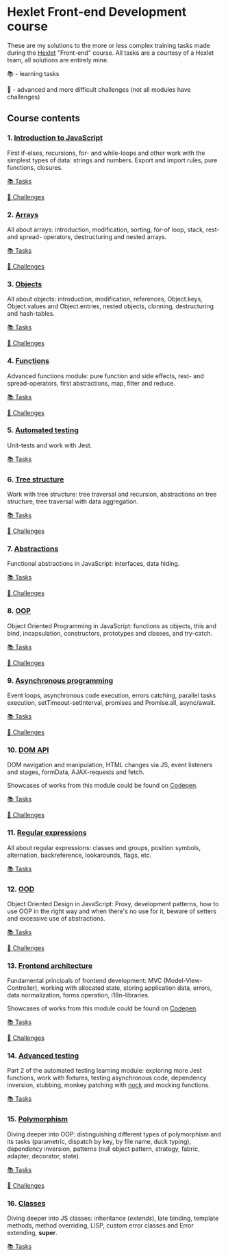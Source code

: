 # Hexlet Front-end Development course

These are my solutions to the more or less complex training tasks made during the [Hexlet](https://ru.hexlet.io/) "Front-end" course.
All tasks are a courtesy of a Hexlet team, all solutions are entirely mine.

📚 - learning tasks

🚀 - advanced and more difficult challenges (not all modules have challenges)

## Course contents

### 1. [Introduction to JavaScript](https://github.com/lazy-ocean/Hexlet-solutions/tree/master/1.%20introduction%20to%20javascript)

First if-elses, recursions, for- and while-loops and other work with the simplest types of data: strings and numbers. Export and import rules, pure functions, closures.

[📚 Tasks](https://github.com/lazy-ocean/Hexlet-solutions/tree/master/1.%20introduction%20to%20javascript/learning%20tasks)

[🚀 Challenges](https://github.com/lazy-ocean/Hexlet-solutions/tree/master/1.%20introduction%20to%20javascript/challenges)

### 2. [Arrays](https://github.com/lazy-ocean/Hexlet-solutions/tree/master/2.%20arrays)

All about arrays: introduction, modification, sorting, for-of loop, stack, rest- and spread- operators, destructuring and nested arrays.

[📚 Tasks](https://github.com/lazy-ocean/Hexlet-solutions/tree/master/2.%20arrays/learning%20tasks)

[🚀 Challenges](https://github.com/lazy-ocean/Hexlet-solutions/tree/master/2.%20arrays/challenges)

### 3. [Objects](https://github.com/lazy-ocean/Hexlet-solutions/tree/master/3.%20objects)

All about objects: introduction, modification, references, Object.keys, Object.values and Object.entries, nested objects, clonning, destructuring and hash-tables.

[📚 Tasks](https://github.com/lazy-ocean/Hexlet-solutions/tree/master/3.%20objects/learning%20tasks)

[🚀 Challenges](https://github.com/lazy-ocean/Hexlet-solutions/tree/master/3.%20objects/challenges)

### 4. [Functions](https://github.com/lazy-ocean/Hexlet-solutions/tree/master/4.%20functions)

Advanced functions module: pure function and side effects, rest- and spread-operators, first abstractions, map, filter and reduce.

[📚 Tasks](https://github.com/lazy-ocean/Hexlet-solutions/tree/master/4.%20functions/learning%20tasks)

[🚀 Challenges](https://github.com/lazy-ocean/Hexlet-solutions/tree/master/4.%20functions/challenges)

### 5. [Automated testing](https://github.com/lazy-ocean/Hexlet-solutions/tree/master/5.%20automated%20testing)

Unit-tests and work with Jest.

[📚 Tasks](https://github.com/lazy-ocean/Hexlet-solutions/tree/master/5.%20automated%20testing/learning%20tasks)

### 6. [Tree structure](https://github.com/lazy-ocean/Hexlet-solutions/tree/master/6.%20tree%20structure)

Work with tree structure: tree traversal and recursion, abstractions on tree structure, tree traversal with data aggregation.

[📚 Tasks](https://github.com/lazy-ocean/Hexlet-solutions/tree/master/6.%20tree%20structure/learning%20tasks)

[🚀 Challenges](https://github.com/lazy-ocean/Hexlet-solutions/tree/master/6.%20tree%20structure/challenges)

### 7. [Abstractions](https://github.com/lazy-ocean/Hexlet-solutions/tree/master/7.%20abstractions)

Functional abstractions in JavaScript: interfaces, data hiding.

[📚 Tasks](https://github.com/lazy-ocean/Hexlet-solutions/tree/master/7.%20abstractions/learning%20tasks)

[🚀 Challenges](https://github.com/lazy-ocean/Hexlet-solutions/tree/master/7.%20abstractions/challenges)

### 8. [OOP](https://github.com/lazy-ocean/Hexlet-solutions/tree/master/8.%20OOP)

Object Oriented Programming in JavaScript: functions as objects, this and bind, incapsulation, constructors, prototypes and classes, and try-catch.

[📚 Tasks](https://github.com/lazy-ocean/Hexlet-solutions/tree/master/8.%20OOP/learning%20tasks)

[🚀 Challenges](https://github.com/lazy-ocean/Hexlet-solutions/tree/master/8.%20OOP/challenges)

### 9. [Asynchronous programming](https://github.com/lazy-ocean/Hexlet-solutions/tree/master/9.%20asynchronous%20programming)

Event loops, asynchronous code execution, errors catching, parallel tasks execution, setTimeout-setInterval, promises and Promise.all, async/await.

[📚 Tasks](https://github.com/lazy-ocean/Hexlet-solutions/tree/master/9.%20asynchronous%20programming/learning%20tasks)

[🚀 Challenges](https://github.com/lazy-ocean/Hexlet-solutions/tree/master/9.%20asynchronous%20programming/challenges)

### 10. [DOM API](https://github.com/lazy-ocean/Hexlet-solutions/tree/master/10.%20DOM%20API)

DOM navigation and manipulation, HTML changes via JS, event listeners and stages, formData, AJAX-requests and fetch.

Showcases of works from this module could be found on [Codepen](https://codepen.io/lazy_ocean).

[📚 Tasks](https://github.com/lazy-ocean/Hexlet-solutions/tree/master/10.%20DOM%20API/learning%20tasks)

[🚀 Challenges](https://github.com/lazy-ocean/Hexlet-solutions/tree/master/10.%20DOM%20API/challenges)

### 11. [Regular expressions](https://github.com/lazy-ocean/Hexlet-solutions/tree/master/11.%20Regular%20expressions)

All about regular expressions: classes and groups, position symbols, alternation, backreference, lookarounds, flags, etc.

[📚 Tasks](https://github.com/lazy-ocean/Hexlet-solutions/tree/master/11.%20Regular%20expressions/learning%20tasks)

### 12. [OOD](https://github.com/lazy-ocean/Hexlet-solutions/tree/master/12.%20OOD)

Object Oriented Design in JavaScript: Proxy, development patterns, how to use OOP in the right way and when there's no use for it, beware of setters and excessive use of abstractions.

[📚 Tasks](https://github.com/lazy-ocean/Hexlet-solutions/tree/master/12.%20OOD/learning%20tasks)

[🚀 Challenges](https://github.com/lazy-ocean/Hexlet-solutions/tree/master/12.%20OOD/challenges)

### 13. [Frontend architecture](https://github.com/lazy-ocean/Hexlet-solutions/tree/master/13.%20Frontend%20architecture)

Fundamental principals of frontend development: MVC (Model-View-Controller), working with allocated state, storing application data, errors, data normalization, forms operation, i18n-libraries.

Showcases of works from this module could be found on [Codepen](https://codepen.io/lazy_ocean).

[📚 Tasks](https://github.com/lazy-ocean/Hexlet-solutions/tree/master/13.%20Frontend%20architecture/learning%20tasks)

[🚀 Challenges](https://github.com/lazy-ocean/Hexlet-solutions/tree/master/13.%20Frontend%20architecture/challenges)

### 14. [Advanced testing](https://github.com/lazy-ocean/Hexlet-solutions/tree/master/14.%20Advanced%20testing)

Part 2 of the automated testing learning module: exploring more Jest functions, work with fixtures, testing asynchronous code, dependency inversion, stubbing, monkey patching with [nock](https://github.com/nock/nock) and mocking functions.

[📚 Tasks](https://github.com/lazy-ocean/Hexlet-solutions/tree/master/14.%20Advanced%20testing/learning%20tasks)

### 15. [Polymorphism](https://github.com/lazy-ocean/Hexlet-solutions/tree/master/15.%20Polymorphism)

Diving deeper into OOP: distinguishing different types of polymorphism and its tasks (parametric, dispatch by key, by file name, duck typing), dependency inversion, patterns (null object pattern, strategy, fabric, adapter, decorator, state).

[📚 Tasks](https://github.com/lazy-ocean/Hexlet-solutions/tree/master/15.%20Polymorphism/learning%20tasks)

[🚀 Challenges](https://github.com/lazy-ocean/Hexlet-solutions/tree/master/15.%20Polymorphism/challenges)

### 16. [Classes](https://github.com/lazy-ocean/Hexlet-solutions/tree/master/16.%20Classes)

Diving deeper into JS classes: inheritance (_extends_), late binding, template methods, method overriding, LISP, custom error classes and Error extending, **super**.

[📚 Tasks](https://github.com/lazy-ocean/Hexlet-solutions/tree/master/16.%20Classes/learning%20tasks)

